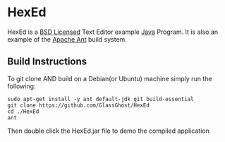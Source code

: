 HexEd
=====

HexEd is a [BSD Licensed] Text Editor example [Java] Program. It is also an example of the [Apache Ant] build system.


Build Instructions
------------------
To git clone AND build on a Debian(or Ubuntu) machine simply run the following:
```
sudo apt-get install -y ant default-jdk git build-essential
git clone https://github.com/GlassGhost/HexEd
cd ./HexEd
ant
```
Then double click the HexEd.jar file to demo the compiled application

[BSD Licensed]:https://raw.githubusercontent.com/GlassGhost/HexEd/master/LICENSE.txt
[Java]:https://en.wikipedia.org/wiki/Java_(programming_language)
[Apache Ant]:https://en.wikipedia.org/wiki/Apache_Ant
